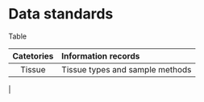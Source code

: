 # Data standards

Table 

| Catetories | Information records |
|:---:| :--- |
| Tissue | Tissue types and sample methods |
| 